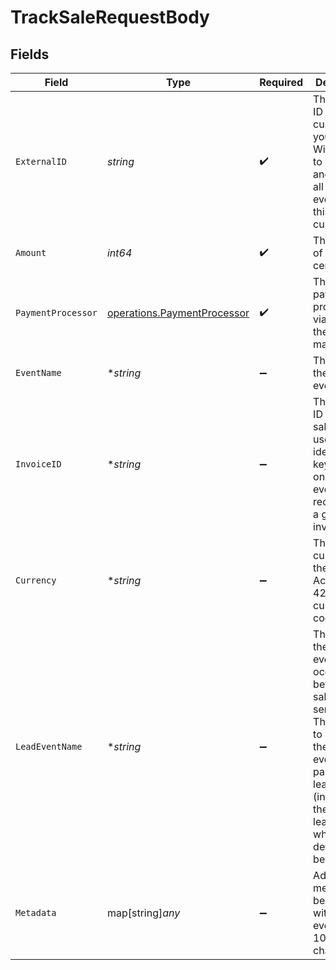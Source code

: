 # TrackSaleRequestBody


## Fields

| Field                                                                                                                                                                                                               | Type                                                                                                                                                                                                                | Required                                                                                                                                                                                                            | Description                                                                                                                                                                                                         | Example                                                                                                                                                                                                             |
| ------------------------------------------------------------------------------------------------------------------------------------------------------------------------------------------------------------------- | ------------------------------------------------------------------------------------------------------------------------------------------------------------------------------------------------------------------- | ------------------------------------------------------------------------------------------------------------------------------------------------------------------------------------------------------------------- | ------------------------------------------------------------------------------------------------------------------------------------------------------------------------------------------------------------------- | ------------------------------------------------------------------------------------------------------------------------------------------------------------------------------------------------------------------- |
| `ExternalID`                                                                                                                                                                                                        | *string*                                                                                                                                                                                                            | :heavy_check_mark:                                                                                                                                                                                                  | The unique ID of the customer in your system. Will be used to identify and attribute all future events to this customer.                                                                                            |                                                                                                                                                                                                                     |
| `Amount`                                                                                                                                                                                                            | *int64*                                                                                                                                                                                                             | :heavy_check_mark:                                                                                                                                                                                                  | The amount of the sale in cents.                                                                                                                                                                                    |                                                                                                                                                                                                                     |
| `PaymentProcessor`                                                                                                                                                                                                  | [operations.PaymentProcessor](../../models/operations/paymentprocessor.md)                                                                                                                                          | :heavy_check_mark:                                                                                                                                                                                                  | The payment processor via which the sale was made.                                                                                                                                                                  |                                                                                                                                                                                                                     |
| `EventName`                                                                                                                                                                                                         | **string*                                                                                                                                                                                                           | :heavy_minus_sign:                                                                                                                                                                                                  | The name of the sale event.                                                                                                                                                                                         | Invoice paid                                                                                                                                                                                                        |
| `InvoiceID`                                                                                                                                                                                                         | **string*                                                                                                                                                                                                           | :heavy_minus_sign:                                                                                                                                                                                                  | The invoice ID of the sale. Can be used as a idempotency key – only one sale event can be recorded for a given invoice ID.                                                                                          |                                                                                                                                                                                                                     |
| `Currency`                                                                                                                                                                                                          | **string*                                                                                                                                                                                                           | :heavy_minus_sign:                                                                                                                                                                                                  | The currency of the sale. Accepts ISO 4217 currency codes.                                                                                                                                                          |                                                                                                                                                                                                                     |
| `LeadEventName`                                                                                                                                                                                                     | **string*                                                                                                                                                                                                           | :heavy_minus_sign:                                                                                                                                                                                                  | The name of the lead event that occurred before the sale (case-sensitive). This is used to associate the sale event with a particular lead event (instead of the latest lead event, which is the default behavior). | Cloned template 1481267                                                                                                                                                                                             |
| `Metadata`                                                                                                                                                                                                          | map[string]*any*                                                                                                                                                                                                    | :heavy_minus_sign:                                                                                                                                                                                                  | Additional metadata to be stored with the sale event. Max 10,000 characters.                                                                                                                                        |                                                                                                                                                                                                                     |